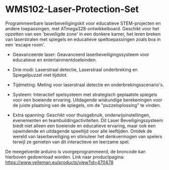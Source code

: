 # WMS102-Laser-Protection-Set

Programmeerbare laserbeveiligingskit voor educatieve STEM-projecten en andere toepassingen, met ATmega328-ontwikkelboard. Geschikt voor het opzetten van een 'beveiligde zone' in een donkere kamer, het leren breken van laserstralen met spiegels en educatieve speltoepassingen zoals bva in een 'escape room'.

+ Geavanceerde laser: Geavanceerd laserbeveiligingssysteem voor educatieve en entertainmentdoeleinden.
+ Drie modi: Laserstraal detectie, Laserstraal onderbreking en Spiegelpuzzel met tijdslot.
+ Tijdmeting: Meting voor laserstraal detectie en onderbrekingsscenario's.
+ Systeem:
Interactief spelsysteem met strategisch geplaatste spiegels voor een boeiende ervaring.
Uitdagende wiskundige berekeningen voor de juiste plaatsing van de spiegels, om de "puzzeloplossing" te vinden.

+ Extra spanning:
Geschikt voor thuisgebruik, onderwijsinstellingen, evenementen en teambuildingactiviteiten.
Dit Laser Beveiligingssysteem biedt niet alleen een boeiende en educatieve ervaring, maar ook een opwindende en uitdagende speeltijd voor alle leeftijden. Ontdek de wereld van laserbeveiliging en stimuleer het denkvermogen van spelers terwijl ze genieten van dit interactieve en leerzame spel.

De meegelverde arduino is voorgeprogrammeerd, de broncode kan hierboven gedownload worden.
Link naar productpagina: https://www.velleman.eu/products/view?id=470478
